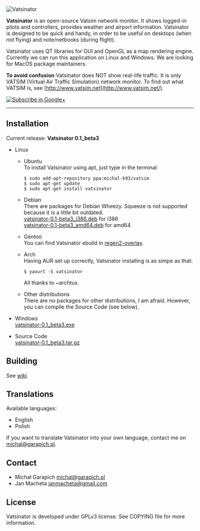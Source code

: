 ![Vatsinator](http://vatsim.garapich.pl/images/header.jpg)

**Vatsinator** is an open-source Vatsim network monitor. It shows logged-in pilots and controllers, provides weather and airport information. Vatsinator is designed to be quick and handy, in order to be useful on desktops (when not flying) and note/netbooks (during flight).

Vatsinator uses QT libraries for GUI and OpenGL as a map rendering engine. Currently we can run this application on Linux and Windows. We are looking for MacOS package maintainers.

**To avoid confusion** Vatsinator does NOT show real-life traffic. It is only VATSIM (Virtual Air Traffic Simulation) network monitor. To find out what VATSIM is, see [http://www.vatsim.net](http://www.vatsim.net/).

[![Subscribe in Google+](http://www.vatsim.garapich.pl/images/gplus.jpg)](https://plus.google.com/100938719910263601185/posts?hl=pl)

---

## Installation

Current release: **Vatsinator 0.1_beta3**

- Linux
	-  Ubuntu<br>
		To install Vatsinator using apt, just type in the terminal:
		
		```
		$ sudo add-apt-repository ppa:michal-k93/vatsim
		$ sudo apt-get update
		$ sudo apt-get install vatsinator
		```
	
	- Debian<br>
		There are packages for Debian Wheezy. Squeeze is not supported because it is a little bit outdated.<br>
		[vatsinator-0.1-beta3_i386.deb](https://github.com/downloads/Garrappachc/Vatsinator/vatsinator-0.1-beta3_i386.deb) for i386<br>
		[vatsinator-0.1-beta3_amd64.deb](https://github.com/downloads/Garrappachc/Vatsinator/vatsinator-0.1-beta3_amd64.deb) for amd64<br>
		
	- Gentoo<br>
		You can find Vatsinator ebuild in [regen2-overlay](https://github.com/regen2/regen2-overlay/tree/master/net-misc/vatsinator).<br>
	
	- Arch<br>
		Having AUR set up correctly, Vatsinator installing is as simpe as that:
		
		```
		$ yaourt -S vatsinator
		```
		
		All thanks to ~archtux.<br>
		
		
	- Other distributions<br>
		There are no packages for other distributions, I am afraid. However, you can compile the Source Code (see below).

- Windows<br>
	[vatsinator-0.1_beta3.exe](https://github.com/downloads/Garrappachc/Vatsinator/vatsinator-0.1_beta3.exe)

- Source Code<br>
	[vatsinator-0.1_beta3.tar.gz](https://github.com/downloads/Garrappachc/Vatsinator/vatsinator-0.1_beta3.tar.gz)


## Building
See [wiki](https://github.com/Garrappachc/Vatsinator/wiki/Building-Vatsinator).


## Translations
Available languages:
- English
- Polish

If you want to translate Vatsinator into your own language, contact me on michal@garapich.pl.


## Contact
- Michał Garapich michal@garapich.pl
- Jan Macheta janmacheta@gmail.com


## License
Vatsinator is developed under GPLv3 license. See COPYING file for more information.
